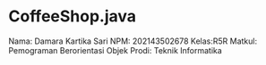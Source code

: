 # CoffeeShop.java

Nama: Damara Kartika Sari
NPM: 202143502678
Kelas:R5R
Matkul: Pemograman Berorientasi Objek
Prodi: Teknik Informatika

